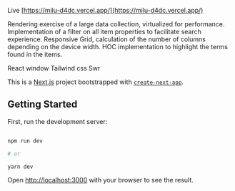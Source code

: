 Live [https://milu-d4dc.vercel.app/](https://milu-d4dc.vercel.app/)

Rendering exercise of a large data collection, virtualized for performance. 
Implementation of a filter on all item properties to facilitate search experience. 
Responsive Grid, calculation of the number of columns depending on the device width. 
HOC implementation to highlight the terms found in the items. 

 
React window
Tailwind css
Swr   

This is a [Next.js](https://nextjs.org/) project bootstrapped with [`create-next-app`](https://github.com/vercel/next.js/tree/canary/packages/create-next-app).

  

## Getting Started

  

First, run the development server:

  

```bash

npm run dev

# or

yarn dev

```

  

Open [http://localhost:3000](http://localhost:3000) with your browser to see the result.
